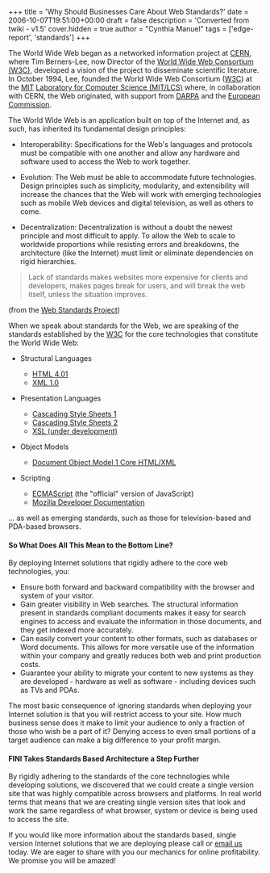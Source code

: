 +++
title = 'Why Should Businesses Care About Web Standards?'
date = 2006-10-07T19:51:00+00:00
draft = false
description = 'Converted from twiki - v1.5'
cover.hidden = true
author = "Cynthia Manuel"
tags = ['edge-report', 'standards']
+++

The World Wide Web began as a networked information project at
[CERN](http://www.cern.ch/), where Tim Berners-Lee, now Director of the
[World Wide Web Consortium (W3C)](http://www.w3.org/),
developed a vision of the project to disseminate scientific literature. In
October 1994, Lee, founded the
World Wide Web Consortium ([W3C](http://www.w3.org/)) at the
[MIT](http://web.mit.edu/)
[Laboratory for Computer Science (MIT/LCS)](http://www.csail.mit.edu/index.php)
where, in collaboration with CERN, the Web originated, with support from
[DARPA](http://www.w3.org/Consortium/Prospectus/DARPA) and the
[European Commission](http://europa.eu).

The World Wide Web is an application built on top of the Internet and,
as such, has inherited its fundamental design principles:

- Interoperability: Specifications for the Web's languages and protocols must
  be compatible with one another and allow any hardware and software used to
  access the Web to work together.

- Evolution: The Web must be able to accommodate future
technologies. Design principles such as simplicity, modularity, and
extensibility will increase the chances that the Web will work with
emerging technologies such as mobile Web devices and digital television,
as well as others to come.

- Decentralization: Decentralization is without a doubt the newest principle
  and most difficult to apply. To allow the Web to scale to worldwide
proportions while resisting errors and breakdowns, the architecture (like the
Internet) must limit or eliminate dependencies on rigid hierarchies.

> Lack of standards makes websites more expensive for clients and
> developers, makes pages break for users, and will break the web
> itself, unless the situation improves.

(from the [Web Standards Project](http://www.webstandards.org))

When we speak about standards for the Web, we are speaking of the
standards established by the [W3C](W3C "wikilink") for the core
technologies that constitute the World Wide Web:

- Structural Languages
  - [HTML 4.01](http://www.w3.org/TR/html4/)
  - [XML 1.0](http://www.w3.org/TR/2000/REC-xml-20001006)

- Presentation Languages
  - [Cascading Style Sheets 1](http://www.w3.org/TR/REC-CSS1)
  - [Cascading Style Sheets 2](http://www.w3.org/TR/REC-CSS2)
  - [XSL (under development)](http://www.w3.org/TR/xsl/)

- Object Models
  - [Document Object Model 1 Core HTML/XML](http://www.w3.org/DOM/)

- Scripting
  - [ECMAScript](http://www.ecma.ch/ecma1/STAND/ecma-262.htm) (the "official" version of JavaScript)
  - [Mozilla Developer Documentation](http://developer.mozilla.org/en/docs/Core_JavaScript_1.5_Reference)

... as well as emerging standards, such as those for television-based
and PDA-based browsers.

#### So What Does All This Mean to the Bottom Line?

By deploying Internet solutions that rigidly adhere to the core web
technologies, you:

- Ensure both forward and backward compatibility with the browser and system of
  your visitor.
- Gain greater visibility in Web searches. The structural information present in
  standards compliant documents makes it easy for search engines to access and
  evaluate the information in those documents, and they get indexed more accurately.
- Can easily convert your content to other formats, such as databases or Word
  documents. This allows for more versatile use of the information within your
  company and greatly reduces both web and print production costs.
- Guarantee your ability to migrate your content to new systems as they are
  developed - hardware as well as software - including devices such as TVs and PDAs.

The most basic consequence of ignoring standards when deploying your
Internet solution is that you will restrict access to your site. How
much business sense does it make to limit your audience to only a
fraction of those who wish be a part of it? Denying access to even small
portions of a target audience can make a big difference to your profit
margin.

#### FINI Takes Standards Based Architecture a Step Further

By rigidly adhering to the standards of the core technologies while
developing solutions, we discovered that we could create a single
version site that was highly compatible across browsers and platforms.
In real world terms that means that we are creating single version sites
that look and work the same regardless of what browser, system or device
is being used to access the site.

If you would like more information about the standards based, single
version Internet solutions that we are deploying please call or
[email us](mailto:info@fini.net) today. We are eager to share with you our
mechanics for online profitability. We promise you will be amazed!
